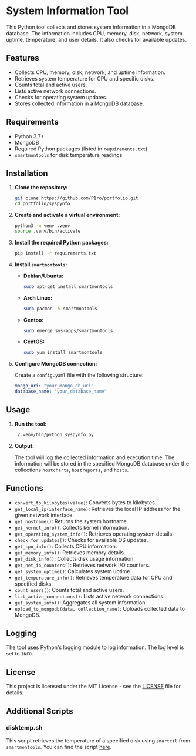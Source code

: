# System Information Tool

This Python tool collects and stores system information in a MongoDB database. The information includes CPU, memory, disk, network, system uptime, temperature, and user details. It also checks for available updates.

## Features

- Collects CPU, memory, disk, network, and uptime information.
- Retrieves system temperature for CPU and specific disks.
- Counts total and active users.
- Lists active network connections.
- Checks for operating system updates.
- Stores collected information in a MongoDB database.

## Requirements

- Python 3.7+
- MongoDB
- Required Python packages (listed in `requirements.txt`)
- `smartmontools` for disk temperature readings

## Installation

1. **Clone the repository:**

   ```bash
   git clone https://github.com/P1ro/portfolio.git
   cd portfolio/syspynfo
   ```

2. **Create and activate a virtual environment:**

   ```bash
   python3 -m venv .venv
   source .venv/bin/activate
   ```

3. **Install the required Python packages:**

   ```bash
   pip install -r requirements.txt
   ```

4. **Install `smartmontools`:**

   - **Debian/Ubuntu:**

     ```bash
     sudo apt-get install smartmontools
     ```

   - **Arch Linux:**

     ```bash
     sudo pacman -S smartmontools
     ```

   - **Gentoo:**

     ```bash
     sudo emerge sys-apps/smartmontools
     ```

   - **CentOS:**

     ```bash
     sudo yum install smartmontools
     ```

5. **Configure MongoDB connection:**

   Create a `config.yaml` file with the following structure:

   ```yaml
   mongo_uri: "your_mongo_db_uri"
   database_name: "your_database_name"
   ```

## Usage

1. **Run the tool:**

   ```bash
   ./.venv/bin/python syspynfo.py
   ```

2. **Output:**

   The tool will log the collected information and execution time. The information will be stored in the specified MongoDB database under the collections `hostcharts`, `hostreports`, and `hosts`.

## Functions

- `convert_to_kilobytes(value)`: Converts bytes to kilobytes.
- `get_local_ip(interface_name)`: Retrieves the local IP address for the given network interface.
- `get_hostname()`: Returns the system hostname.
- `get_kernel_info()`: Collects kernel information.
- `get_operating_system_info()`: Retrieves operating system details.
- `check_for_updates()`: Checks for available OS updates.
- `get_cpu_info()`: Collects CPU information.
- `get_memory_info()`: Retrieves memory details.
- `get_disk_info()`: Collects disk usage information.
- `get_net_io_counters()`: Retrieves network I/O counters.
- `get_system_uptime()`: Calculates system uptime.
- `get_temperature_info()`: Retrieves temperature data for CPU and specified disks.
- `count_users()`: Counts total and active users.
- `list_active_connections()`: Lists active network connections.
- `get_system_info()`: Aggregates all system information.
- `upload_to_mongodb(data, collection_name)`: Uploads collected data to MongoDB.

## Logging

The tool uses Python's logging module to log information. The log level is set to `INFO`.

## License

This project is licensed under the MIT License - see the [LICENSE](LICENSE) file for details.

## Additional Scripts

### disktemp.sh

This script retrieves the temperature of a specified disk using `smartctl` from `smartmontools`. You can find the script [here](https://github.com/P1ro/syspynfo/disktemp.sh).
